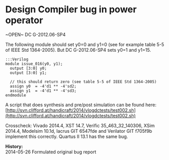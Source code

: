 
Design Compiler bug in power operator
=====================================

~OPEN~ DC G-2012.06-SP4

The following module should set y0=0 and y1=0 (see for example table 5-5 of
IEEE Std 1364-2005). But DC G-2012.06-SP4 sets y0=1 and y1=15.

    :::Verilog
    module issue_016(y0, y1);
      output [3:0] y0;
      output [3:0] y1;
    
      // this should return zero (see table 5-5 of IEEE Std 1364-2005)
      assign y0  = -4'd1 ** -4'sd2;
      assign y1  = -4'd1 ** -4'sd3;
    endmodule

A script that does synthesis and pre/post simulation can be found here:  
[http://svn.clifford.at/handicraft/2014/vlogdctests/test002.sh](http://svn.clifford.at/handicraft/2014/vlogdctests/test002.sh)

Crosscheck: Vivado 2014.4, XST 14.7, Verific 35_463_32_140306,
XSim 2014.4, Modelsim 10.1d, Iacrus GIT 6547fde and Verilator GIT f705f9b
implement this correctly. Quartus II 13.1 has the same bug.

**History:**  
2014-05-26 Formulated original bug report


